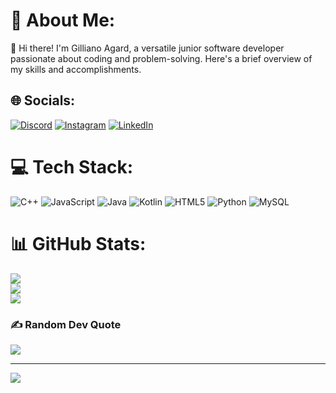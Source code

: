 # 💫 About Me:
👋 Hi there! I'm Gilliano Agard, a versatile junior software developer passionate about coding and problem-solving. Here's a brief overview of my skills and accomplishments.


## 🌐 Socials:
[![Discord](https://img.shields.io/badge/Discord-%237289DA.svg?logo=discord&logoColor=white)](https://discord.gg/Wiierd) [![Instagram](https://img.shields.io/badge/Instagram-%23E4405F.svg?logo=Instagram&logoColor=white)](https://instagram.com/gilli.tt) [![LinkedIn](https://img.shields.io/badge/LinkedIn-%230077B5.svg?logo=linkedin&logoColor=white)](https://linkedin.com/in/gilliano-agard-770850282/) 

# 💻 Tech Stack:
![C++](https://img.shields.io/badge/c++-%2300599C.svg?style=for-the-badge&logo=c%2B%2B&logoColor=white) ![JavaScript](https://img.shields.io/badge/javascript-%23323330.svg?style=for-the-badge&logo=javascript&logoColor=%23F7DF1E) ![Java](https://img.shields.io/badge/java-%23ED8B00.svg?style=for-the-badge&logo=openjdk&logoColor=white) ![Kotlin](https://img.shields.io/badge/kotlin-%237F52FF.svg?style=for-the-badge&logo=kotlin&logoColor=white) ![HTML5](https://img.shields.io/badge/html5-%23E34F26.svg?style=for-the-badge&logo=html5&logoColor=white) ![Python](https://img.shields.io/badge/python-3670A0?style=for-the-badge&logo=python&logoColor=ffdd54) ![MySQL](https://img.shields.io/badge/mysql-%2300000f.svg?style=for-the-badge&logo=mysql&logoColor=white)
# 📊 GitHub Stats:
![](https://github-readme-stats.vercel.app/api?username=GillianoA&theme=dark&hide_border=false&include_all_commits=true&count_private=true)<br/>
![](https://github-readme-streak-stats.herokuapp.com/?user=GillianoA&theme=dark&hide_border=false)<br/>
![](https://github-readme-stats.vercel.app/api/top-langs/?username=GillianoA&theme=dark&hide_border=false&include_all_commits=true&count_private=true&layout=compact)

### ✍️ Random Dev Quote
![](https://quotes-github-readme.vercel.app/api?type=horizontal&theme=radical)

---
[![](https://visitcount.itsvg.in/api?id=GillianoA&icon=2&color=1)](https://visitcount.itsvg.in)

<!-- Proudly created with GPRM ( https://gprm.itsvg.in ) -->
